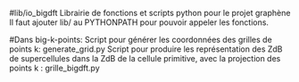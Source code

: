 #lib/io_bigdft
Librairie de fonctions et scripts python pour le projet graphène
Il faut ajouter lib/ au PYTHONPATH pour pouvoir appeler les fonctions.

#Dans big-k-points:
Script pour générer les coordonnées des grilles de points k: generate_grid.py
Script pour produire les représentation des ZdB de supercellules dans la
ZdB de la cellule primitive, avec la projection des points k : grille_bigdft.py
